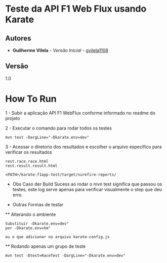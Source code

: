 # Teste da API F1 Web Flux usando Karate

## Autores

* **Guilherme Vilela** - *Versão Inicial* - [gvilela1108](https://github.com/gvilela1108)

## Versão
1.0

# How To Run

1 - Subir a aplicação API F1 WebFlux conforme informado no readme do projeto

2 - Executar o comando para rodar todos os testes
```
mvn test -DargLine="-Dkarate.env=dev"
```

3 - Acessar o diretorio dos resultados e escolher o arquivo especifico para verificar os resultados
```
rest.race.race.html
rest.result.result.html

<PATH>/karate-f1app-test/target/surefire-reports/
```

* Obs Caso der Build Sucess ao rodar o mvn test significa que passou os testes, este log serve apenas para verificar visualmente o step que deu erro.

* Outras Formas de testar

** Alterando o ambiente 
```
Substituir -Dkarate.env=dev"
por -Dkarate.env=hm"

ou o que adicionar no arquivo karate-config.js
```

** Rodando apenas um grupo de teste
```
mvn test -Dtest=RaceTest -DargLine="-Dkarate.env=dev"
```